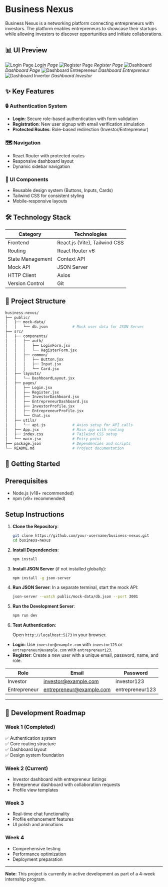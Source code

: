 # Business Nexus

Business Nexus is a networking platform connecting entrepreneurs with investors. The platform enables entrepreneurs to showcase their startups while allowing investors to discover opportunities and initiate collaborations.


## 📊 UI Preview
![Login Page](./public/screenshots/login.png)
*Login Page*
![Register Page](./public/screenshots/register.png)
*Register Page*
![Dashboard](./public/screenshots/dashboard.png)
*Dashboard Page*
![Dashboard Entrepreneur](./public/screenshots/dashboard_entrepreneur.png)
*Dashboard Entrepreneur*
![Dashboard Invertor](./public/screenshots/dashboard_investor.png)
*Dashboard Investor*


## ✨ Key Features

### 🔒 Authentication System
- **Login**: Secure role-based authentication with form validation
- **Registration**: New user signup with email verification simulation
- **Protected Routes**: Role-based redirection (Investor/Entrepreneur)

### 🗺️ Navigation
- React Router with protected routes
- Responsive dashboard layout
- Dynamic sidebar navigation

### 🎨 UI Components
- Reusable design system (Buttons, Inputs, Cards)
- Tailwind CSS for consistent styling
- Mobile-responsive layouts

## 🛠️ Technology Stack

| Category        | Technologies                          |
|-----------------|---------------------------------------|
| Frontend        | React.js (Vite), Tailwind CSS         |
| Routing         | React Router v6                       |
| State Management| Context API                           |
| Mock API        | JSON Server                           |
| HTTP Client     | Axios                                 |
| Version Control | Git                                   |

## 📂 Project Structure

```bash
business-nexus/
├── public/
│   ├── mock-data/
│   │   └── db.json           # Mock user data for JSON Server
├── src/
│   ├── components/
│   │   ├── auth/
│   │   │   ├── LoginForm.jsx
│   │   │   └── RegisterForm.jsx
│   │   ├── common/
│   │   │   ├── Button.jsx
│   │   │   ├── Input.jsx
│   │   │   └── Card.jsx
│   ├── layouts/
│   │   └── DashboardLayout.jsx
│   ├── pages/
│   │   ├── Login.jsx
│   │   ├── Register.jsx
│   │   ├── InvestorDashboard.jsx
│   │   ├── EntrepreneurDashboard.jsx
│   │   ├── InvestorProfile.jsx
│   │   ├── EntrepreneurProfile.jsx
│   │   └── Chat.jsx
│   ├── utils/
│   │   └── api.js            # Axios setup for API calls
│   ├── App.jsx               # Main app with routing
│   ├── index.css             # Tailwind CSS setup
│   └── main.jsx              # Entry point
├── package.json              # Dependencies and scripts
└── README.md                 # Project documentation

```



## 🚀 Getting Started

## Prerequisites
- Node.js (v18+ recommended)
- npm (v9+ recommended)


## Setup Instructions

1. **Clone the Repository**:
   ```bash
   git clone https://github.com/your-username/business-nexus.git
   cd business-nexus
   ```

2. **Install Dependencies**:
   ```bash
   npm install
   ```

3. **Install JSON Server** (if not installed globally):
   ```bash
   npm install -g json-server
   ```

4. **Run JSON Server**:
   In a separate terminal, start the mock API:
   ```bash
   json-server --watch public/mock-data/db.json --port 3001
   ```

5. **Run the Development Server**:
   ```bash
   npm run dev
   ```
6. **Test Authentication**:

   Open `http://localhost:5173` in your browser.
  - **Login**: Use `investor@example.com` with `investor123` or `entrepreneur@example.com` with `entrepreneur123`.
   - **Register**: Create a new user with a unique email, password, name, and role.


| Role          | Email                   | Password        |
|---------------|-------------------------|-----------------|
| Investor      | investor@example.com    | investor123     |
| Entrepreneur  | entrepreneur@example.com| entrepreneur123 |


---


## 📅 Development Roadmap

### Week 1 (Completed)
✅ Authentication system  
✅ Core routing structure  
✅ Dashboard layout  
✅ Design system foundation  

### Week 2 (Current)
- Investor dashboard with entrepreneur listings
- Entrepreneur dashboard with collaboration requests
- Profile view templates

### Week 3
- Real-time chat functionality
- Profile enhancement features
- UI polish and animations

### Week 4
- Comprehensive testing
- Performance optimization
- Deployment preparation


---

**Note**: This project is currently in active development as part of a 4-week internship program.

